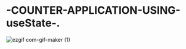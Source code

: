 # -COUNTER-APPLICATION-USING-useState-.
![ezgif com-gif-maker (1)](https://user-images.githubusercontent.com/114646455/215793822-b453e48c-f6ec-4c44-b6ce-76e981a48dce.gif)
